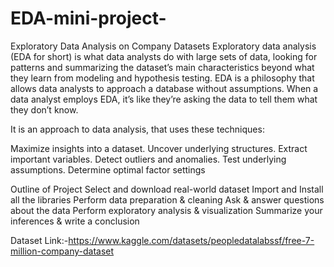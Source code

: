 # EDA-mini-project-
Exploratory Data Analysis on Company Datasets
Exploratory data analysis (EDA for short) is what data analysts do with large sets of data, looking for patterns and summarizing the dataset’s main characteristics beyond what they learn from modeling and hypothesis testing. EDA is a philosophy that allows data analysts to approach a database without assumptions. When a data analyst employs EDA, it’s like they’re asking the data to tell them what they don’t know.

It is an approach to data analysis, that uses these techniques:

Maximize insights into a dataset.
Uncover underlying structures.
Extract important variables.
Detect outliers and anomalies.
Test underlying assumptions.
Determine optimal factor settings

Outline of Project
Select and download real-world dataset
Import and Install all the libraries
Perform data preparation & cleaning
Ask & answer questions about the data
Perform exploratory analysis & visualization
Summarize your inferences & write a conclusion


Dataset Link:-https://www.kaggle.com/datasets/peopledatalabssf/free-7-million-company-dataset
